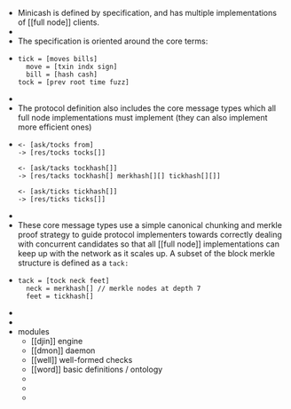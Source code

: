 - Minicash is defined by specification, and has multiple implementations of [[full node]] clients.
-
- The specification is oriented around the core terms:
- ```
  tick = [moves bills]
    move = [txin indx sign]
    bill = [hash cash]
  tock = [prev root time fuzz]
  ```
-
- The protocol definition also includes the core message types which all full node implementations must implement (they can also implement more efficient ones)
- ```
  <- [ask/tocks from]
  -> [res/tocks tocks[]]
  
  <- [ask/tacks tockhash[]]
  -> [res/tacks tockhash[] merkhash[][] tickhash[][]]
  
  <- [ask/ticks tickhash[]]
  -> [res/ticks ticks[]]
  ```
-
- These core message types use a simple canonical chunking and merkle proof strategy to guide protocol implementers towards correctly dealing with concurrent candidates so that all [[full node]] implementations can keep up with the network as it scales up. A subset of the block merkle structure is defined as a `tack:`
- ```
  tack = [tock neck feet]
    neck = merkhash[] // merkle nodes at depth 7
    feet = tickhash[] 
  ```
-
-
- modules
	- [[djin]] engine
	- [[dmon]] daemon
	- [[well]] well-formed checks
	- [[word]] basic definitions / ontology
	-
	-
	-
